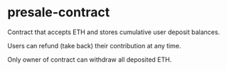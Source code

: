 # presale-contract

Contract that accepts ETH and stores cumulative user deposit balances.

Users can refund (take back) their contribution at any time.

Only owner of contract can withdraw all deposited ETH.
